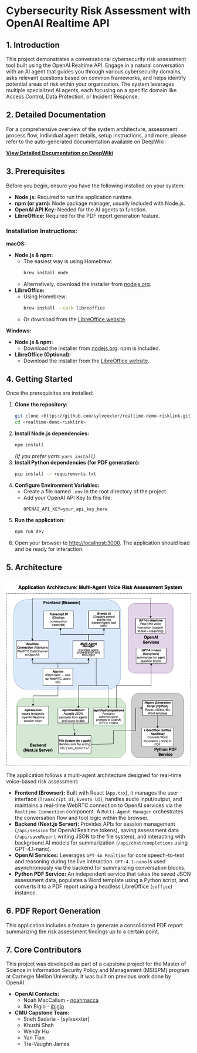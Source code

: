 # Cybersecurity Risk Assessment with OpenAI Realtime API

## 1. Introduction

This project demonstrates a conversational cybersecurity risk assessment tool built using the OpenAI Realtime API. Engage in a natural conversation with an AI agent that guides you through various cybersecurity domains, asks relevant questions based on common frameworks, and helps identify potential areas of risk within your organization. The system leverages multiple specialized AI agents, each focusing on a specific domain like Access Control, Data Protection, or Incident Response.

## 2. Detailed Documentation

For a comprehensive overview of the system architecture, assessment process flow, individual agent details, setup instructions, and more, please refer to the auto-generated documentation available on DeepWiki:

[**View Detailed Documentation on DeepWiki**](https://deepwiki.com/sylvexxter/realtime-demo-risklink/)

## 3. Prerequisites

Before you begin, ensure you have the following installed on your system:

*   **Node.js:** Required to run the application runtime.
*   **npm (or yarn):** Node package manager, usually included with Node.js.
*   **OpenAI API Key:** Needed for the AI agents to function.
*   **LibreOffice:** Required for the PDF report generation feature.

### Installation Instructions:

**macOS:**

*   **Node.js & npm:**
    *   The easiest way is using Homebrew:
        ```bash
        brew install node
        ```
    *   Alternatively, download the installer from [nodejs.org](https://nodejs.org/).
*   **LibreOffice:**
    *   Using Homebrew:
        ```bash
        brew install --cask libreoffice
        ```
    *   Or download from the [LibreOffice website](https://www.libreoffice.org/download/download-libreoffice/).

**Windows:**

*   **Node.js & npm:**
    *   Download the installer from [nodejs.org](https://nodejs.org/). npm is included.
*   **LibreOffice (Optional):**
    *   Download the installer from the [LibreOffice website](https://www.libreoffice.org/download/download-libreoffice/).

## 4. Getting Started

Once the prerequisites are installed:

1.  **Clone the repository:**
    ```bash
    git clone <https://github.com/sylvexxter/realtime-demo-risklink.git> 
    cd <realtime-demo-risklink>
    ```
2.  **Install Node.js dependencies:**
    ```bash
    npm install
    ```
    *(If you prefer yarn: `yarn install`)*
3.  **Install Python dependencies (for PDF generation):**
    ```bash
    pip install -r requirements.txt
    ```
4.  **Configure Environment Variables:**
    *   Create a file named `.env` in the root directory of the project.
    *   Add your OpenAI API Key to this file:
        ```
        OPENAI_API_KEY=your_api_key_here
        ```
5.  **Run the application:**
    ```bash
    npm run dev
    ```
6.  Open your browser to [http://localhost:3000](http://localhost:3000). The application should load and be ready for interaction.

## 5. Architecture

![Application Architecture Diagram](application_architecture.png)

The application follows a multi-agent architecture designed for real-time voice-based risk assessment:

*   **Frontend (Browser):** Built with React (`App.tsx`), it manages the user interface (`Transcript UI`, `Events UI`), handles audio input/output, and maintains a real-time WebRTC connection to OpenAI services via the `Realtime Connection` component. A `Multi-Agent Manager` orchestrates the conversation flow and tool logic within the browser.
*   **Backend (Next.js Server):** Provides APIs for session management (`/api/session` for OpenAI Realtime tokens), saving assessment data (`/api/saveReport` writing JSON to the file system), and interacting with background AI models for summarization (`/api/chat/completions` using GPT-4.1-nano).
*   **OpenAI Services:** Leverages `GPT-4o Realtime` for core speech-to-text and reasoning during the live interaction. `GPT-4.1-nano` is used asynchronously via the backend for summarizing conversation blocks.
*   **Python PDF Service:** An independent service that takes the saved JSON assessment data, populates a Word template using a Python script, and converts it to a PDF report using a headless LibreOffice (`soffice`) instance.

## 6. PDF Report Generation

This application includes a feature to generate a consolidated PDF report summarizing the risk assessment findings up to a certain point.

## 7. Core Contributors

This project was developed as part of a capstone project for the Master of Science in Information Security Policy and Management (MSISPM) program at Carnegie Mellon University. It was built on previous work done by OpenAI.

*   **OpenAI Contacts:**
    *   Noah MacCallum - [noahmacca](https://x.com/noahmacca)
    *   Ilan Bigio - [ibigio](https://github.com/ibigio)
*   **CMU Capstone Team:**
    *   Sneh Sadaria - [sylvexxter]
    *   Khushi Shah
    *   Wendy Hu
    *   Yan Tian
    *   Tra-Vaughn James 
